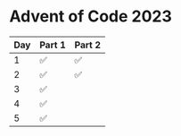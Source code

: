 # Advent of Code 2023

| Day | Part 1 | Part 2 |
| --- | ------ | ------ |
| 1   | ✅     | ✅     |
| 2   | ✅     | ✅     |
| 3   | ✅     |        |
| 4   | ✅     |        |
| 5   | ✅     |        |
